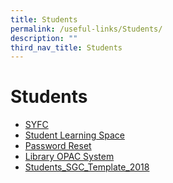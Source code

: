 ```yaml
---
title: Students
permalink: /useful-links/Students/
description: ""
third_nav_title: Students
---
```

# Students

*   <a href="http://www.syfc.sg/" target="_blank">SYFC</a>
*   <a href="https://vle.learning.moe.edu.sg/login" target="_blank">Student Learning Space</a>
*   <a href="https://tinyurl.com/tksspwreset" target="_blank">Password Reset</a>
*   <a href="https://schoolibrary.moe.edu.sg/tanjongkatongsec/cgi-bin/spydus.exe/MSGTRN/WPAC/HOME" target="_blank">Library OPAC System</a>
*   <a href="https://schoolibrary.moe.edu.sg/tanjongkatongsec/cgi-bin/spydus.exe/MSGTRN/WPAC/HOME" target="_blank">Students_SGC_Template_2018</a>